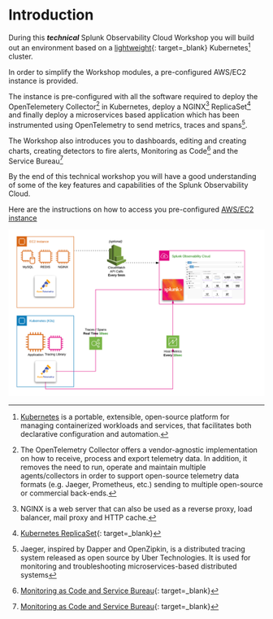 # Introduction

During this _**technical**_ Splunk Observability Cloud Workshop you will build out an environment based on a [lightweight](https://k3s.io/){: target=_blank} Kubernetes[^1] cluster.

In order to simplify the Workshop modules, a pre-configured AWS/EC2 instance is provided.

The instance is pre-configured with all the software required to deploy the OpenTelemetery Collector[^2] in Kubernetes, deploy a NGINX[^3] ReplicaSet[^4] and finally deploy a microservices based application which has been instrumented using OpenTelemetry to send metrics, traces and spans[^5].

The Workshop also introduces you to dashboards, editing and creating charts, creating detectors to fire alerts, Monitoring as Code[^6] and the Service Bureau[^6]

By the end of this technical workshop you will have a good understanding of some of the key features and capabilities of the Splunk Observability Cloud.

Here are the instructions on how to access you pre-configured [AWS/EC2 instance](../smartagent/connect-info/)

![Splunk Architecture](../images/otel/architecture.png)

[^1]: [Kubernetes](https://kubernetes.io/docs/concepts/overview/what-is-kubernetes/) is a portable, extensible, open-source platform for managing containerized workloads and services, that facilitates both declarative configuration and automation.
[^2]: The OpenTelemetry Collector offers a vendor-agnostic implementation on how to receive, process and export telemetry data. In addition, it removes the need to run, operate and maintain multiple agents/collectors in order to support open-source telemetry data formats (e.g. Jaeger, Prometheus, etc.) sending to multiple open-source or commercial back-ends.
[^3]: NGINX is a web server that can also be used as a reverse proxy, load balancer, mail proxy and HTTP cache.
[^4]: [Kubernetes ReplicaSet](https://kubernetes.io/docs/concepts/workloads/controllers/replicaset/){: target=_blank}
[^5]: Jaeger, inspired by Dapper and OpenZipkin, is a distributed tracing system released as open source by Uber Technologies. It is used for monitoring and troubleshooting microservices-based distributed systems
[^6]: [Monitoring as Code and Service Bureau](https://www.splunk.com/en_us/blog/it/monitoring-observability-enterprise-service.html){: target=_blank}

